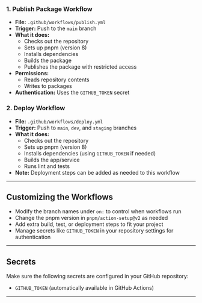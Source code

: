 ### 1. Publish Package Workflow

- **File:** `.github/workflows/publish.yml`
- **Trigger:** Push to the `main` branch
- **What it does:**
  - Checks out the repository
  - Sets up pnpm (version 8)
  - Installs dependencies
  - Builds the package
  - Publishes the package with restricted access
- **Permissions:**
  - Reads repository contents
  - Writes to packages
- **Authentication:** Uses the `GITHUB_TOKEN` secret

### 2. Deploy Workflow

- **File:** `.github/workflows/deploy.yml`
- **Trigger:** Push to `main`, `dev`, and `staging` branches
- **What it does:**
  - Checks out the repository
  - Sets up pnpm (version 8)
  - Installs dependencies (using `GITHUB_TOKEN` if needed)
  - Builds the app/service
  - Runs lint and tests
- **Note:** Deployment steps can be added as needed to this workflow

---

## Customizing the Workflows

- Modify the branch names under `on:` to control when workflows run
- Change the pnpm version in `pnpm/action-setup@v2` as needed
- Add extra build, test, or deployment steps to fit your project
- Manage secrets like `GITHUB_TOKEN` in your repository settings for authentication

---

## Secrets

Make sure the following secrets are configured in your GitHub repository:

- `GITHUB_TOKEN` (automatically available in GitHub Actions)

---
